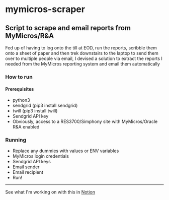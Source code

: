 # mymicros-scraper
## Script to scrape and email reports from MyMicros/R&A

Fed up of having to log onto the till at EOD, run the reports, scribble them onto a sheet of paper and then trek downstairs to the laptop to send them over to multiple people via email, I devised a solution to extract the reports I needed from the MyMicros reporting system and email them automatically

### How to run

#### Prerequisites

* python3
* sendgrid (pip3 install sendgrid)
* twill (pip3 install twill)
* Sendgrid API key
* Obviously, access to a RES3700/Simphony site with MyMicros/Oracle R&A enabled

### Running

* Replace any dummies with values or ENV variables
* MyMicros login credentials
* Sendgrid API keys
* Email sender
* Email recipient
* Run!

--------------------------------
See what I'm working on with this in [Notion](https://www.notion.so/1b04b98a9345471291511e2c193a57a0?v=39ac76f5e6f843098677bad2921a0897)
